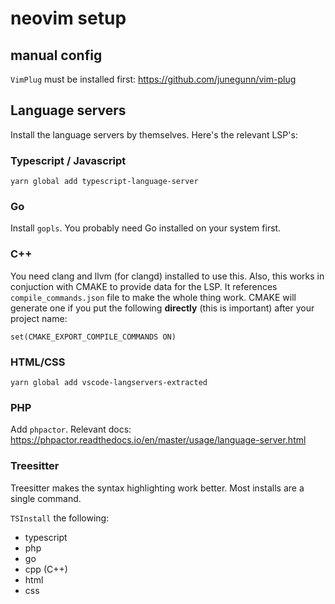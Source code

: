 # neovim setup

## manual config
`VimPlug` must be installed first: https://github.com/junegunn/vim-plug

## Language servers
Install the language servers by themselves. Here's the relevant LSP's:

### Typescript / Javascript
`yarn global add typescript-language-server`

### Go
Install `gopls`. You probably need Go installed on your system first.

### C++
You need clang and llvm (for clangd) installed to use this. Also, this works in 
conjuction with CMAKE to provide data for the LSP. It references `compile_commands.json` file
to make the whole thing work. CMAKE will generate one if you put the following
**directly** (this is important) after your project name:

`set(CMAKE_EXPORT_COMPILE_COMMANDS ON)`

### HTML/CSS
`yarn global add vscode-langservers-extracted`

### PHP
Add `phpactor`. Relevant docs: https://phpactor.readthedocs.io/en/master/usage/language-server.html

### Treesitter
Treesitter makes the syntax highlighting work better. Most installs are a single command.

`TSInstall` the following:
- typescript
- php
- go
- cpp (C++)
- html
- css


